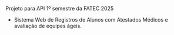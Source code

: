 Projeto para API 1º semestre da FATEC 2025
- Sistema Web de Registros de Alunos com Atestados Médicos e avaliação de 
equipes ágeis.